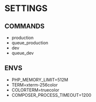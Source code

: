 # SETTINGS

## COMMANDS

- production
- queue_production
- dev
- queue_dev

## ENVS

- PHP_MEMORY_LIMIT=512M
- TERM=xterm-256color
- COLORTERM=truecolor
- COMPOSER_PROCESS_TIMEOUT=1200
